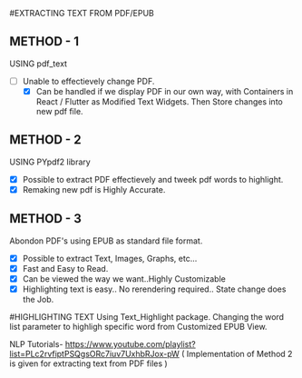#EXTRACTING TEXT FROM PDF/EPUB
## METHOD - 1
USING pdf_text
- [ ] Unable to effectievely change PDF.
    - [X] Can be handled if we display PDF in our own way, with Containers in React / Flutter as Modified Text Widgets. Then Store changes into new pdf file.

## METHOD - 2
USING PYpdf2 library
- [X] Possible to extract PDF effectievely and tweek pdf words to highlight.
- [x] Remaking new pdf is Highly Accurate.

## METHOD - 3
  Abondon PDF's using EPUB as standard file format.
- [X] Possible to extract Text, Images, Graphs, etc...
- [x] Fast and Easy to Read.
- [X] Can be viewed the way we want..Highly Customizable
- [x] Highlighting text is easy.. No rerendering required.. State change does the Job.

#HIGHLIGHTING TEXT
 Using Text_Highlight package.
 Changing the word list parameter to highligh specific word from Customized EPUB View.
 
NLP Tutorials-
https://www.youtube.com/playlist?list=PLc2rvfiptPSQgsORc7iuv7UxhbRJox-pW
( Implementation of Method 2 is given for extracting text from PDF files )
